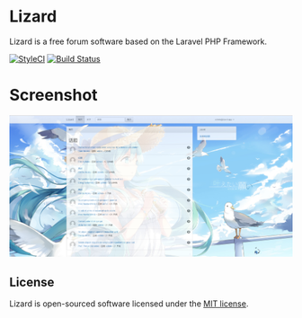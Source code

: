 # Lizard
Lizard is a free forum software based on the Laravel PHP Framework.

[![StyleCI](https://styleci.io/repos/66654509/shield)](https://styleci.io/repos/66654509)
[![Build Status](https://travis-ci.org/zqhong/Lizard.svg?branch=develop)](https://travis-ci.org/zqhong/Lizard)

# Screenshot
![screenshot_20161016](Screenshot/Screenshot_20161019.jpg)

## License

Lizard is open-sourced software licensed under the [MIT license](http://opensource.org/licenses/MIT).

